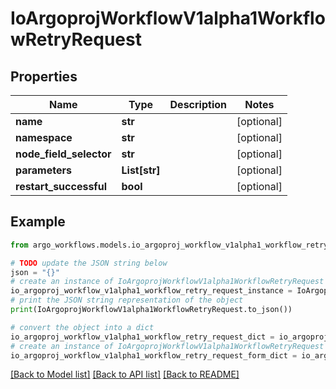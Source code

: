# IoArgoprojWorkflowV1alpha1WorkflowRetryRequest


## Properties

Name | Type | Description | Notes
------------ | ------------- | ------------- | -------------
**name** | **str** |  | [optional] 
**namespace** | **str** |  | [optional] 
**node_field_selector** | **str** |  | [optional] 
**parameters** | **List[str]** |  | [optional] 
**restart_successful** | **bool** |  | [optional] 

## Example

```python
from argo_workflows.models.io_argoproj_workflow_v1alpha1_workflow_retry_request import IoArgoprojWorkflowV1alpha1WorkflowRetryRequest

# TODO update the JSON string below
json = "{}"
# create an instance of IoArgoprojWorkflowV1alpha1WorkflowRetryRequest from a JSON string
io_argoproj_workflow_v1alpha1_workflow_retry_request_instance = IoArgoprojWorkflowV1alpha1WorkflowRetryRequest.from_json(json)
# print the JSON string representation of the object
print(IoArgoprojWorkflowV1alpha1WorkflowRetryRequest.to_json())

# convert the object into a dict
io_argoproj_workflow_v1alpha1_workflow_retry_request_dict = io_argoproj_workflow_v1alpha1_workflow_retry_request_instance.to_dict()
# create an instance of IoArgoprojWorkflowV1alpha1WorkflowRetryRequest from a dict
io_argoproj_workflow_v1alpha1_workflow_retry_request_form_dict = io_argoproj_workflow_v1alpha1_workflow_retry_request.from_dict(io_argoproj_workflow_v1alpha1_workflow_retry_request_dict)
```
[[Back to Model list]](../README.md#documentation-for-models) [[Back to API list]](../README.md#documentation-for-api-endpoints) [[Back to README]](../README.md)


